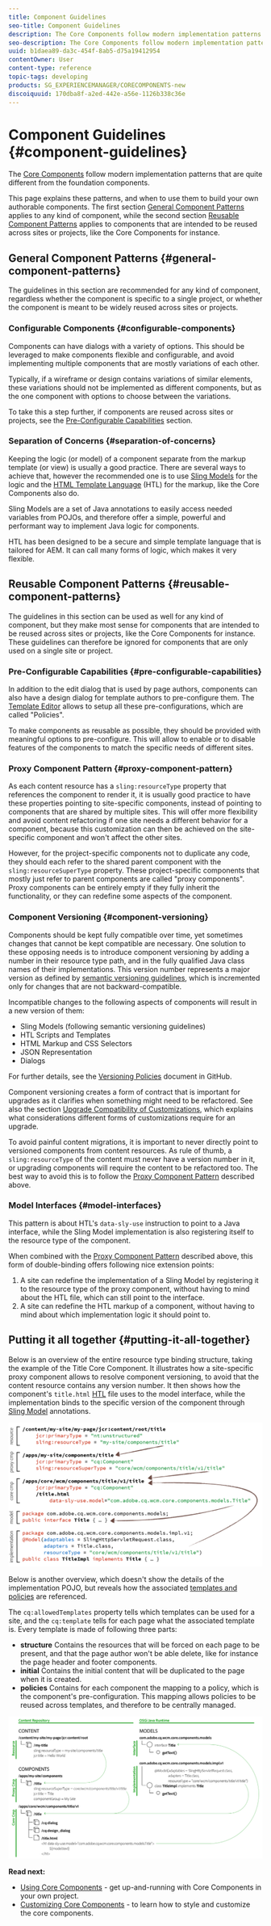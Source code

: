 ```yaml
---
title: Component Guidelines
seo-title: Component Guidelines
description: The Core Components follow modern implementation patterns that are quite different from the foundation components.
seo-description: The Core Components follow modern implementation patterns that are quite different from the foundation components.
uuid: b1daea89-da3c-454f-8ab5-d75a19412954
contentOwner: User
content-type: reference
topic-tags: developing
products: SG_EXPERIENCEMANAGER/CORECOMPONENTS-new
discoiquuid: 170dba8f-a2ed-442e-a56e-1126b338c36e
---
```


# Component Guidelines {#component-guidelines}

The [Core Components](developing.md) follow modern implementation patterns that are quite different from the foundation components.

This page explains these patterns, and when to use them to build your own authorable components. The first section [General Component Patterns](guidelines.md) applies to any kind of component, while the second section [Reusable Component Patterns](guidelines.md) applies to components that are intended to be reused across sites or projects, like the Core Components for instance.

## General Component Patterns {#general-component-patterns}

The guidelines in this section are recommended for any kind of component, regardless whether the component is specific to a single project, or whether the component is meant to be widely reused across sites or projects.

### Configurable Components {#configurable-components}

Components can have dialogs with a variety of options. This should be leveraged to make components flexible and configurable, and avoid implementing multiple components that are mostly variations of each other.

Typically, if a wireframe or design contains variations of similar elements, these variations should not be implemented as different components, but as the one component with options to choose between the variations.

To take this a step further, if components are reused across sites or projects, see the [Pre-Configurable Capabilities](#pre-configurable-capabilities) section.

### Separation of Concerns {#separation-of-concerns}

Keeping the logic (or model) of a component separate from the markup template (or view) is usually a good practice. There are several ways to achieve that, however the recommended one is to use [Sling Models](https://sling.apache.org/documentation/bundles/models.html) for the logic and the [HTML Template Language](https://helpx.adobe.com/experience-manager/htl/using/overview.html) (HTL) for the markup, like the Core Components also do.

Sling Models are a set of Java annotations to easily access needed variables from POJOs, and therefore offer a simple, powerful and performant way to implement Java logic for components.

HTL has been designed to be a secure and simple template language that is tailored for AEM. It can call many forms of logic, which makes it very flexible.

## Reusable Component Patterns {#reusable-component-patterns}

The guidelines in this section can be used as well for any kind of component, but they make most sense for components that are intended to be reused across sites or projects, like the Core Components for instance. These guidelines can therefore be ignored for components that are only used on a single site or project.

### Pre-Configurable Capabilities {#pre-configurable-capabilities}

In addition to the edit dialog that is used by page authors, components can also have a design dialog for template authors to pre-configure them. The [Template Editor](https://helpx.adobe.com/experience-manager/6-5/sites/authoring/using/templates.html) allows to setup all these pre-configurations, which are called "Policies".

To make components as reusable as possible, they should be provided with meaningful options to pre-configure. This will allow to enable or to disable features of the components to match the specific needs of different sites.

<!-- 

Comment Type: annotation
Last Modified By: ims-author-CE1E2CE451D1F0680A490D45@AdobeID
Last Modified Date: 2017-04-17T17:49:04.584-0400

Unclear how I can add my own capability toggle (for example, if i extend a component and want to toggle that extended functionality ... )

 -->

### Proxy Component Pattern {#proxy-component-pattern}

As each content resource has a `sling:resourceType` property that references the component to render it, it is usually good practice to have these properties pointing to site-specific components, instead of pointing to components that are shared by multiple sites. This will offer more flexibility and avoid content refactoring if one site needs a different behavior for a component, because this customization can then be achieved on the site-specific component and won't affect the other sites.

However, for the project-specific components not to duplicate any code, they should each refer to the shared parent component with the `sling:resourceSuperType` property. These project-specific components that mostly just refer to parent components are called "proxy components". Proxy components can be entirely empty if they fully inherit the functionality, or they can redefine some aspects of the component.

### Component Versioning {#component-versioning}

Components should be kept fully compatible over time, yet sometimes changes that cannot be kept compatible are necessary. One solution to these opposing needs is to introduce component versioning by adding a number in their resource type path, and in the fully qualified Java class names of their implementations. This version number represents a major version as defined by [semantic versioning guidelines](https://semver.org/), which is incremented only for changes that are not backward-compatible.

Incompatible changes to the following aspects of components will result in a new version of them:

* Sling Models (following semantic versioning guidelines)
* HTL Scripts and Templates
* HTML Markup and CSS Selectors
* JSON Representation
* Dialogs

For further details, see the [Versioning Policies](https://github.com/adobe/aem-core-wcm-components/wiki/Versioning-Policies) document in GitHub.

Component versioning creates a form of contract that is important for upgrades as it clarifies when something might need to be refactored. See also the section [Upgrade Compatibility of Customizations](customizing.md#upgrade-compatibility-of-customizations), which explains what considerations different forms of customizations require for an upgrade.

To avoid painful content migrations, it is important to never directly point to versioned components from content resources. As rule of thumb, a `sling:resourceType` of the content must never have a version number in it, or upgrading components will require the content to be refactored too. The best way to avoid this is to follow the [Proxy Component Pattern](#proxy-component-pattern) described above.

### Model Interfaces {#model-interfaces}

This pattern is about HTL's `data-sly-use` instruction to point to a Java interface, while the Sling Model implementation is also registering itself to the resource type of the component.

When combined with the [Proxy Component Pattern](#proxy-component-pattern) described above, this form of double-binding offers following nice extension points:

1. A site can redefine the implementation of a Sling Model by registering it to the resource type of the proxy component, without having to mind about the HTL file, which can still point to the interface.
1. A site can redefine the HTL markup of a component, without having to mind about which implementation logic it should point to.

## Putting it all together {#putting-it-all-together}

Below is an overview of the entire resource type binding structure, taking the example of the Title Core Component. It illustrates how a site-specific proxy component allows to resolve component versioning, to avoid that the content resource contains any version number. It then shows how the component's `title.html` [HTL](https://helpx.adobe.com/experience-manager/htl/using/overview.html) file uses to the model interface, while the implementation binds to the specific version of the component through [Sling Model](https://sling.apache.org/documentation/bundles/models.html) annotations.

![Resource Binding Overview](assets/chlimage_1-32.png)

Below is another overview, which doesn't show the details of the implementation POJO, but reveals how the associated [templates and policies](https://helpx.adobe.com/experience-manager/6-5/sites/developing/using/page-templates-editable.com) are referenced.

The `cq:allowedTemplates` property tells which templates can be used for a site, and the `cq:template` tells for each page what the associated template is. Every template is made of following three parts:

* **structure**
  Contains the resources that will be forced on each page to be present, and that the page author won't be able delete, like for instance the page header and footer components.
* **initial**
  Contains the initial content that will be duplicated to the page when it is created.
* **policies**
  Contains for each component the mapping to a policy, which is the component's pre-configuration. This mapping allows policies to be reused across templates, and therefore to be centrally managed.

![Templates and Policy Overview](assets/screen_shot_2018-12-07at093102.png)

**Read next:**

* [Using Core Components](using.md) - get up-and-running with Core Components in your own project.
* [Customizing Core Components](customizing.md) - to learn how to style and customize the core components.
